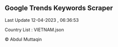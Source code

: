 

## Google Trends Keywords Scraper 
 
Last Update 12-04-2023 , 06:36:53

Country List :
VIETNAM.json



© Abdul Muttaqin 
